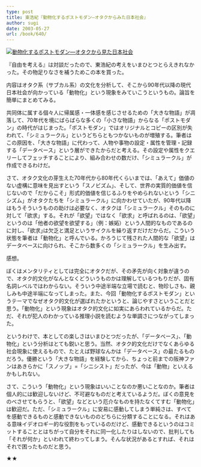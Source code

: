 ```yaml
---
type: post
title: 東浩紀『動物化するポストモダン―オタクからみた日本社会』
author: sugi
date: 2003-05-27
url: /book/640/
---
```

<a href="http://www.amazon.co.jp/exec/obidos/ASIN/4061495755/chezsugi-22/ref=nosim/" onclick="_gaq.push(['_trackEvent', 'outbound-article', 'http://www.amazon.co.jp/exec/obidos/ASIN/4061495755/chezsugi-22/ref=nosim/', '']);" name="amazletlink" target="_blank"><img src="http://i2.wp.com/ec2.images-amazon.com/images/I/41JBA104S8L.SL160.jpg?w=660" alt="動物化するポストモダン―オタクから見た日本社会" class="alignleft" data-recalc-dims="1" /></a>

『自由を考える』は対談だったので、東浩紀の考えをいまひとつとらえきれなかった。その物足りなさを補うためこの本を買った。

内容はオタク系（サブカル系）の文化を分析して、そこから90年代以降の現代日本社会が向かっている「動物化」という現象をみていこうというもの。論旨を簡単にまとめてみる。

共同体に属する個々人に帰属感・一体感を感じさせるための「大きな物語」が凋落して、70年代を境にばらばらな多くの「小さな物語」からなる「ポストモダン」の時代がはじまった。「ポストモダン」ではオリジナルとコピーの区別が失われて、「シミュラークル」というどちらともつかないものが増殖する。筆者はこの原因を、「大きな物語」に代わって、人物や事物の設定・属性を管理・記録する「データベース」という層ができたからだと考える。その設定や属性をクエリーしてフェッチすることにより、組み合わせの数だけ、「シミュラークル」が作成できるわけだ。

さて、オタク文化の芽生えた70年代から80年代くらいまでは、「あえて」価値のない虚構に意味を見出すという「スノビズム」、そして、世界の実質的価値を信じないので「だからこそ」形式的価値を信じるふりをやめられないという「シニシズム」がオタクたちを「シミュラークル」に向かわせていたが、90年代以降はもうそういうものの助けは必要なく、オタクは「シミュラークル」そのものに対して「欲求」する。それが「欲望」ではなく「欲求」と呼ばれるのは、「欲望」というのは「他者の欲望を欲望する」（例：嫉妬）という人間的なものであるのに対し、「欲求｣は欠乏と満足というサイクルを繰り返すだけだからだ。こういう状態を筆者は「動物化」と呼んでいる。かろうじて残された人間的な「欲望」はデータベースに向けられ、そこから数多くの「シミュラークル」を生み出す。

感想。

ぼくはメンタリティとしては完全にオタクだが、その矛先が向く対象が違うので、オタク的文化がなんとなくどういうものかは理解しているつもりだが、固有名詞レベルではわからない。そういう中途半端な立場で読むと、物珍しさも、親しみも中途半端になってしまった。また、今回「動物化するポストモダン」というテーマでなぜオタク的文化が選ばれたかというと、論じやすさということだと思う。「動物化」という現象はオタク的文化に如実にあらわれているからだ。ただ、それが犯人のわかっている推理小説を読むような単調さにつながってしまった。

というわけで、本としての楽しさはいまひとつだったが、「データベース」、「動物化」という分析はとても鋭いと思う。当然、オタク的文化だけでなくあらゆる社会現象に使えるもので、たとえば野球なんかは「データベース」の最たるものだろう。優勝という「大きな物語」を経験してから、ちょっと前までの阪神ファンはあきらかに「スノッブ」=「シニシスト」だったが、今は「動物」といえるかもしれない。

さて、こういう「動物化」という現象はいいことなのか悪いことなのか。筆者は個人的には歓迎しないけど、不可避なものだと考えているようだ。ぼくの意見をのべさせてもらうと、「欲望」などという厄介なものを持たなくてすむ「動物化」は歓迎だ。ただ、「シミュラークル」に安易に感動してしまう単純さは、すべてを感動できるものと感動できないもののどちらに分類することになる。それはある意味イデオロギー的な役割をもっているのだけど、感動できるというのはコミットすることとはちがって自分をそれに同一化したりはしないので、批判しても「それが何か」といわれて終わってしまう。そんな状況があるとすれば、それはそれで困ったものだと思う。

★★

